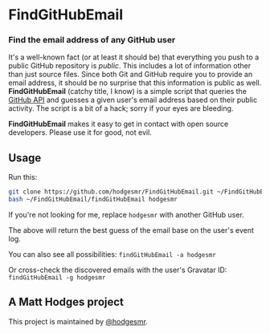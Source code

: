 # FindGitHubEmail
### Find the email address of any GitHub user

It's a well-known fact (or at least it should be) that everything you push to a public GitHub repository is *public*. This includes a lot of information other than just source files. Since both Git and GitHub require you to provide an email address, it should be no surprise that this information is public as well. **FindGitHubEmail** (catchy title, I know) is a simple script that queries the [GitHub API](http://developer.github.com/v3/) and guesses a given user's email address based on their public activity. The script is a bit of a hack; sorry if your eyes are bleeding.

**FindGitHubEmail** makes it easy to get in contact with open source developers. Please use it for good, not evil.

## Usage

Run this:

```sh
git clone https://github.com/hodgesmr/FindGitHubEmail.git ~/FindGitHubEmail
bash ~/FindGitHubEmail/findGitHubEmail hodgesmr
```

If you're not looking for me, replace `hodgesmr` with another GitHub user.

The above will return the best guess of the email base on the user's event log.

You can also see all possibilities: `findGitHubEmail -a hodgesmr`

Or cross-check the discovered emails with the user's Gravatar ID: `findGitHubEmail -g hodgesmr`

## A Matt Hodges project

This project is maintained by [@hodgesmr](http://twitter.com/hodgesmr).
